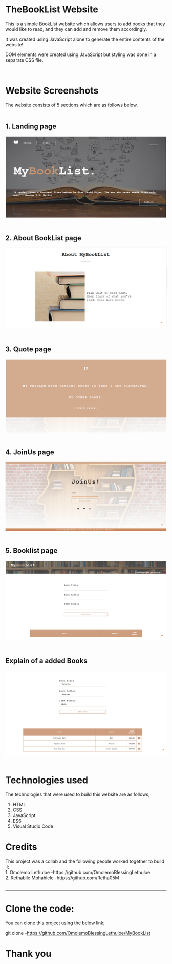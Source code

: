 <h1> TheBookList Website</h1>

<p>This is a simple BookList website which allows users to add books that they would like to read, and they can add and remove them accordingly.  </p>
<p>It was created using JavaScript alone to generate the entire contents of the website!</p>
<p>DOM elements were created using JavaScript but styling was done in a separate CSS file.</p>
<br>

<h1>Website Screenshots</h1>
The website consists of 5 sections which are as follows below.
<br>
<br>
<h2> 1. Landing page </h2>
<img src="./screenshots/Book1.PNG" alt="Screenshot">
<br>
<br>
<h2> 2. About BookList page </h2>
<img src="screenshots/Book2.PNG/" alt="Screenshot">
<br>
<br>
<h2> 3. Quote page </h2>
<img src="screenshots/Book3.PNG/" alt="Screenshot">
<br>
<br>
<h2> 4. JoinUs page </h2>
<img src="screenshots/Book4.PNG/" alt="Screenshot">
<br>
<br>
<h2> 5. Booklist page </h2>
<img src="screenshots/Book5.PNG/" alt="Screenshot">
<br>
<br>
<h2> Explain of a added Books </h2>
<img src="screenshots/Book6.PNG/" alt="Screenshot">
<br>
<br>

<h1>Technologies used</h1>
<p> The technologies that were used to build this website are as follows;</p>
<ol>
    <li>HTML</li>
    <li>CSS</li>
    <li>JavaScript</li>
    <li>ES6 </li>
    <li>Visual Studio Code</li>

</ol>

<h1>Credits</h1>
<div>
This project was a collab and the following people worked together to build it;<br>
1. Omolemo Lethuloe -https://github.com/OmolemoBlessingLethuloe 
<br>
2. Rethabile Mphahlele -https://github.com/Retha05M 
<br>
<br>

<hr>

<h1>Clone the code:</h1>
<p> You can clone this project using the below link;</p>


git clone -https://github.com/OmolemoBlessingLethuloe/MyBookList

<h1>Thank you</h1>

